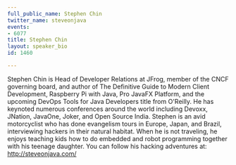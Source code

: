 ```yaml
---
full_public_name: Stephen Chin
twitter_name: steveonjava
events:
- 6077
title: Stephen Chin
layout: speaker_bio
id: 1460

---
```

Stephen Chin is Head of Developer Relations at JFrog, member of the CNCF governing board, and author of The Definitive Guide to Modern Client Development, Raspberry Pi with Java, Pro JavaFX Platform, and the upcoming DevOps Tools for Java Developers title from O'Reilly. He has keynoted numerous conferences around the world including Devoxx, JNation, JavaOne, Joker, and Open Source India. Stephen is an avid motorcyclist who has done evangelism tours in Europe, Japan, and Brazil, interviewing hackers in their natural habitat. When he is not traveling, he enjoys teaching kids how to do embedded and robot programming together with his teenage daughter. You can follow his hacking adventures at: http://steveonjava.com/